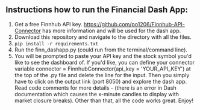 ## Instructions how to run the Financial Dash App:

1) Get a free Finnhub API key. https://github.com/po1206/Finnhub-API-Connector has more information and will be used for the dash app.
2) Download this repository and navigate to the directory with all the files.
3) ```pip install -r requirements.txt```
4) Run the finn_dashapp.py (could run from the terminal/command line).
5) You will be prompted to paste your API key and the stock symbol you'd like to see the dashboard of. If you'd like, you can define your connector variable connector = FinnhubConnector(api_key = 'YOUR_API_KEY') at the top of the .py file and delete the line for the input. Then you simply have to click on the output link (port 8050) and explore the dash app. Read code comments for more details - (there is an error in Dash documentation which causes the x-minute candles to display with market closure breaks). Other than that, all the code works great. Enjoy!
